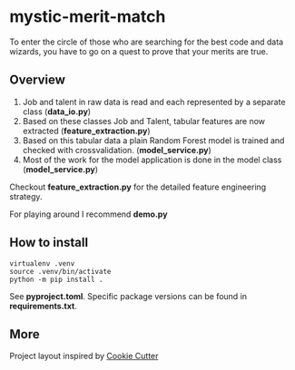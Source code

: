 # mystic-merit-match

To enter the circle of those who are searching for the best code and data wizards, you have to go on a quest to prove that your merits are true. 

## Overview

1. Job and talent in raw data is read and each represented by a separate class (**data_io.py**)
2. Based on these classes Job and Talent, tabular features are now extracted (**feature_extraction.py**)
3. Based on this tabular data a plain Random Forest model is trained and checked with crossvalidation. (**model_service.py**)
4. Most of the work for the model application is done in the model class (**model_service.py**)

Checkout **feature_extraction.py** for the detailed feature engineering strategy. 

For playing around I recommend **demo.py**

## How to install

```
virtualenv .venv
source .venv/bin/activate
python -m pip install .
```

See **pyproject.toml**. Specific package versions can be found in **requirements.txt**.

## More

Project layout inspired by [Cookie Cutter](https://drivendata.github.io/cookiecutter-data-science/)